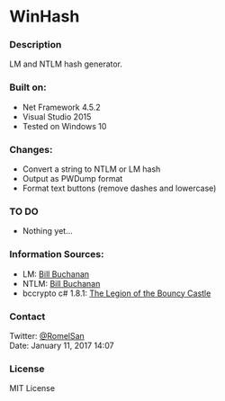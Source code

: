 # WinHash
### Description
LM and NTLM hash generator.

### Built on:
- Net Framework 4.5.2
- Visual Studio 2015
- Tested on Windows 10

### Changes:
- Convert a string to NTLM or LM hash
- Output as PWDump format
- Format text buttons (remove dashes and lowercase)

### TO DO
- Nothing yet...

### Information Sources:
- LM: [Bill Buchanan](http://billatnapier.com/security50.aspx) 
- NTLM: [Bill Buchanan](https://asecuritysite.com/encryption/) 
- bccrypto c# 1.8.1: [The Legion of the Bouncy Castle](https://www.bouncycastle.org/)

### Contact
Twitter: [@RomelSan](http://www.twitter.com/RomelSan)    
Date: January 11, 2017 14:07

### License
MIT License